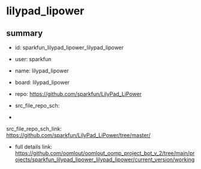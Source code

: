 # lilypad_lipower
 
## summary 
* id: sparkfun_lilypad_lipower_lilypad_lipower
* user: sparkfun
* name: lilypad_lipower
* board: lilypad_lipower
* repo: https://github.com/sparkfun/LilyPad_LiPower



* src_file_repo_sch: 
*
 src_file_repo_sch_link: https://github.com/sparkfun/LilyPad_LiPower/tree/master/
* full details link: https://github.com/oomlout/oomlout_oomp_project_bot_v_2/tree/main/projects/sparkfun_lilypad_lipower_lilypad_lipower/current_version/working  






